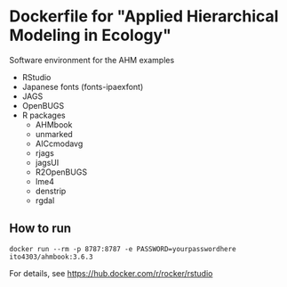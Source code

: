 # Dockerfile for "Applied Hierarchical Modeling in Ecology"

Software environment for the AHM examples

- RStudio
- Japanese fonts (fonts-ipaexfont)
- JAGS
- OpenBUGS
- R packages
  - AHMbook
  - unmarked
  - AICcmodavg
  - rjags
  - jagsUI
  - R2OpenBUGS
  - lme4
  - denstrip
  - rgdal

## How to run

```
docker run --rm -p 8787:8787 -e PASSWORD=yourpasswordhere ito4303/ahmbook:3.6.3
```

For details, see https://hub.docker.com/r/rocker/rstudio
